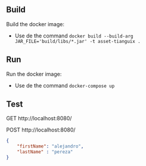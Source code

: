 ## Build

Build the docker image:

- Use de the command `docker build --build-arg JAR_FILE='build/libs/*.jar' -t asset-tianguix .`

## Run

Run the docker image:

- Use de the command `docker-compose up`

## Test

GET http://localhost:8080/

POST http://localhost:8080/

```json
{
	"firstName": "alejandro",
	"lastName" : "pereza"
}
```

